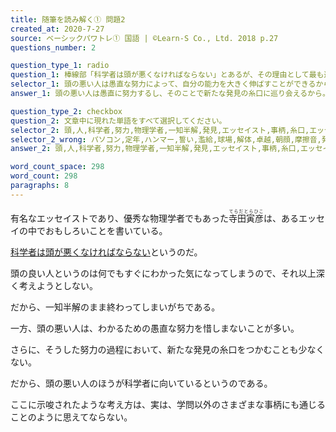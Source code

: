 ```yaml
---
title: 随筆を読み解く① 問題2
created_at: 2020-7-27
source: ベーシックパワトレ① 国語 | ©Learn-S Co., Ltd. 2018 p.27
questions_number: 2

question_type_1: radio
question_1: 棒線部「科学者は頭が悪くなければならない」とあるが、その理由として最も適当なものを以下から一つ選んでください。
selector_1: 頭の悪い人は愚直な努力によって、自分の能力を大きく伸ばすことができるから。,頭の悪い人の一所懸命に努力する態度は、何物に代え難いほど貴いものだから。,頭の悪い人は愚直に努力するし、そのことで新たな発見の糸口に巡り会えるから。,頭の悪い人は概して真面目で、科学者になるための愚直な努力を惜しまないから。
answer_1: 頭の悪い人は愚直に努力するし、そのことで新たな発見の糸口に巡り会えるから。

question_type_2: checkbox
question_2: 文章中に現れた単語をすべて選択してください。
selector_2: 頭,人,科学者,努力,物理学者,一知半解,発見,エッセイスト,事柄,糸口,エッセイ,過程,考え方,学問,優秀,有名,悪い,良い,おもしろい,つかむ,通じる,すぐ,示唆,愚直,わかる
selector_2_wrong: パソコン,定年,ハンマー,誓い,濫給,球場,解体,卓越,朝顔,摩擦音,発起人,人権,反対,考え,絵本,お父さん,突起,例外,落下,ついで,叫び,下宿,顔つき,寝心地,納得,侵害,面倒,医者,実在,猫,事,賞,米国,世界,気持ち,集り,外,東,ごつごつ,銀,怒り,文芸,削除,形,取り締まり,教授,発達,峠,床下,しかも,箸,硝子,師範,世間,推奨
answer_2: 頭,人,科学者,努力,物理学者,一知半解,発見,エッセイスト,事柄,糸口,エッセイ,過程,考え方,学問,優秀,有名,悪い,良い,おもしろい,つかむ,通じる,すぐ,示唆,愚直,わかる

word_count_space: 298
word_count: 298
paragraphs: 8
---
```


有名なエッセイストであり、優秀な物理学者でもあった<ruby>寺田寅彦<rt>てらだとらひこ</rt></ruby>は、あるエッセイの中でおもしろいことを書いている。

<u>科学者は頭が悪くなければならない</u>というのだ。

頭の良い人というのは何でもすぐにわかった気になってしまうので、それ以上深く考えようとしない。

だから、一知半解のまま終わってしまいがちである。

一方、頭の悪い人は、わかるための愚直な努力を惜しまないことが多い。

さらに、そうした努力の過程において、新たな発見の糸口をつかむことも少なくない。

だから、頭の悪い人のほうが科学者に向いているというのである。

ここに示唆されたような考え方は、実は、学問以外のさまざまな事柄にも通じることのように思えてならない。
